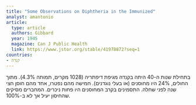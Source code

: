 ```yaml
---
title: "Some Observations on Diphtheria in the Immunized"
analyst: amantonio
article:
  type: article
  authors: Gibbard
  year: 1945
  magazine: Can J Public Health
  link: https://www.jstor.org/stable/41978872?seq=1
countries:
- קנדה
---
```


בתחילת שנות ה-40 היתה בקנדה מגיפת דיפתריה (1028 מקרים, תמותה 4.3%). מתוך החולים, 24% היו מחוסנים (או בעלי נוגדנים). חמישה מהם נפטרו, אחד מהם חוסן חצי שנה לפני שחלה.
התסמינים בקרב המחוסנים היו פחות ניכרים. המחברים מסיקים שהחיסון יעיל אך לא ב-100%.
